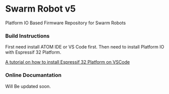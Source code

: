 
# Swarm Robot v5
Platform IO Based Firmware Repository for Swarm Robots

### Build Instructions ###

First need install ATOM IDE or VS Code first.
Then need to install Platform IO with Espressif 32 Platform.

[A tutorial on how to install Espressif 32 Platform on VSCode](https://www.instructables.com/id/Develop-ESP32-With-PlatformIO-IDE/)

### Online Documantation  ###

Will Be updated soon.

